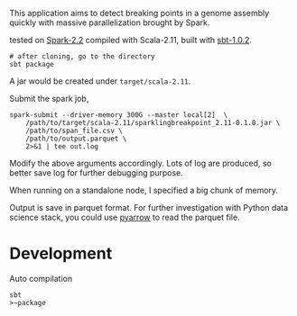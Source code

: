 This application aims to detect breaking points in a genome assembly quickly
with massive parallelization brought by Spark.


tested on
[Spark-2.2](https://spark.apache.org/releases/spark-release-2-2-0.html) compiled
with Scala-2.11, built with [sbt-1.0.2](http://www.scala-sbt.org/download.html).


```
# after cloning, go to the directory
sbt package
```

A jar would be created under `target/scala-2.11`.

Submit the spark job,

```
spark-submit --driver-memory 300G --master local[2]  \
    /path/to/target/scala-2.11/sparklingbreakpoint_2.11-0.1.0.jar \
    /path/to/span_file.csv \
    /path/to/output.parquet \
    2>&1 | tee out.log
````

Modify the above arguments accordingly. Lots of log are produced, so better save
log for further debugging purpose.

When running on a standalone node, I specified a big chunk of memory.

Output is save in parquet format. For further investigation with Python data
science stack, you could use [pyarrow](https://arrow.apache.org/docs/python/) to
read the parquet file.

# Development

Auto compilation

```
sbt
>~package
````
